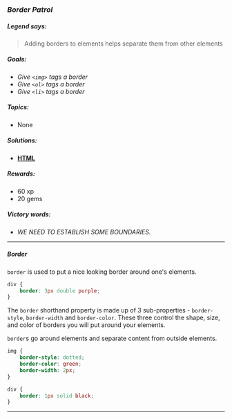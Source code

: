 ### _Border Patrol_

##### _Legend says:_
> Adding borders to elements helps separate them from other elements

##### _Goals:_
+ _Give `<img>` tags a border_
+ _Give `<ol>` tags a border_
+ _Give `<li>` tags a border_

##### _Topics:_
+ None

##### _Solutions:_
+ **[HTML](Border_Patrol.html)**

##### _Rewards:_
+ 60  xp
+ 20 gems

##### _Victory words:_
+ _WE NEED TO ESTABLISH SOME BOUNDARIES._

___

##### _Border_

`border` is used to put a nice looking border around one's elements.

```css
div {
    border: 3px double purple;
}
```

The `border` shorthand property is made up of 3 sub-properties - `border-style`, `border-width` and `border-color`. These three control the shape, size, and color of borders you will put around your elements.

`border`s go around elements and separate content from outside elements.

```css
img {
    border-style: dotted;
    border-color: green;
    border-width: 2px;
}

div {
    border: 1px solid black;
}
```

___
